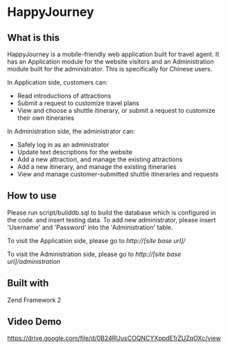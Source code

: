 # HappyJourney

What is this
-------------
<p>HappyJourney is a mobile-friendly web application built for travel agent. It has an Application module for the website visitors and an Administration module built for the administrator. This is specifically for Chinese users.</p>
<p>In Application side, customers can: </p>
<ul>
<li>Read introductions of attractions</li>
<li>Submit a request to customize travel plans</li>
<li>View and choose a shuttle itinerary, or submit a request to customize their own itineraries</li>
</ul>
<p>In Administration side, the administrator can: </p>
<ul>
<li>Safely log in as an administrator</li>
<li>Update text descriptions for the website</li>
<li>Add a new attraction, and manage the existing attractions</li>
<li>Add a new itinerary, and manage the existing itineraries</li>
<li>View and manage customer-submitted shuttle itineraries and requests</li>
</ul>

How to use
----------
<p>Please run script/builddb.sql to build the database which is configured in the code. and insert testing data. To add new administrator, please insert 'Username' and 'Password' into the 'Administration' table.</p>
<p>To visit the Application side, please go to <I>http://[site base url]/</I></p>
<p>To visit the Administration side, please go to <I>http://[site base url]/administration</I></p>

Built with
----------
Zend Framework 2

Video Demo
----------
https://drive.google.com/file/d/0B24RUusCOQNCYXppdE1rZUZqOXc/view


